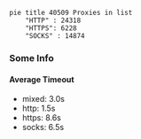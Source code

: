 
```mermaid
pie title 40509 Proxies in list
    "HTTP" : 24318
    "HTTPS": 6228
    "SOCKS" : 14874
```

### Some Info
#### Average Timeout

- mixed: 3.0s
- http: 1.5s
- https: 8.6s
- socks: 6.5s